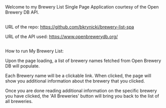 ##

Welcome to my Brewery List Single Page Application courtesy of the Open Brewery DB API.

##

##

URL of the repo:
https://github.com/bkrynicki/brewery-list-spa

URL of the API used:
https://www.openbrewerydb.org/

##

##

How to run My Brewery List:

Upon the page loading, a list of brewery names fetched from Open Brewery DB will populate.

Each Brewery name will be a clickable link. When clicked, the page will show you additional information about the brewery that you clicked.

Once you are done reading additional information on the specific brewery you have clicked, the 'All Breweries' button will bring you back to the list of all breweries.

##
